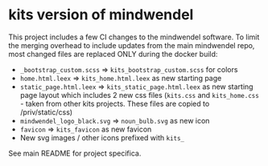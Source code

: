 # kits version of mindwendel

This project includes a few CI changes to the mindwendel software. To limit the merging overhead to include updates from the main mindwendel repo, most changed files are replaced ONLY during the docker build:

- `_bootstrap_custom.scss` => `kits_bootstrap_custom.scss` for colors
- `home.html.leex` => `kits_home.html.leex` as new starting page
- `static_page.html.leex` => `kits_static_page.html.leex` as new starting page layout which includes 2 new css files (`kits.css` and `kits_home.css` - taken from other kits projects. These files are copied to /priv/static/css)
- `mindwendel_logo_black.svg` => `noun_bulb.svg` as new icon
- `favicon` => `kits_favicon` as new favicon
- New svg images / other icons prefixed with `kits_`

See main README for project specifica.
